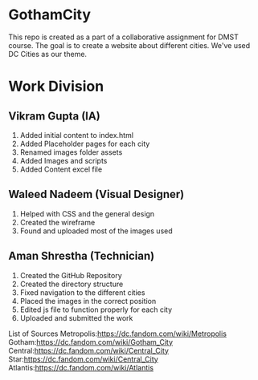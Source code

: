 # GothamCity
This repo is created as a part of a collaborative assignment for DMST course. The goal is to create a website about different cities. We've used DC Cities as our theme. 

# Work Division

## Vikram Gupta (IA)
1. Added initial content to index.html
2. Added Placeholder pages for each city
3. Renamed images folder assets
4. Added Images and scripts
5. Added Content excel file

## Waleed Nadeem (Visual Designer)
1. Helped with CSS and the general design
2. Created the wireframe
3. Found and uploaded most of the images used

## Aman Shrestha (Technician)
1. Created the GitHub Repository
2. Created the directory structure
3. Fixed navigation to the different cities
4. Placed the images in the correct position
5. Edited js file to function properly for each city
6. Uploaded and submitted the work



List of Sources Metropolis:https://dc.fandom.com/wiki/Metropolis Gotham:https://dc.fandom.com/wiki/Gotham_City Central:https://dc.fandom.com/wiki/Central_City Star:https://dc.fandom.com/wiki/Central_City Atlantis:https://dc.fandom.com/wiki/Atlantis
